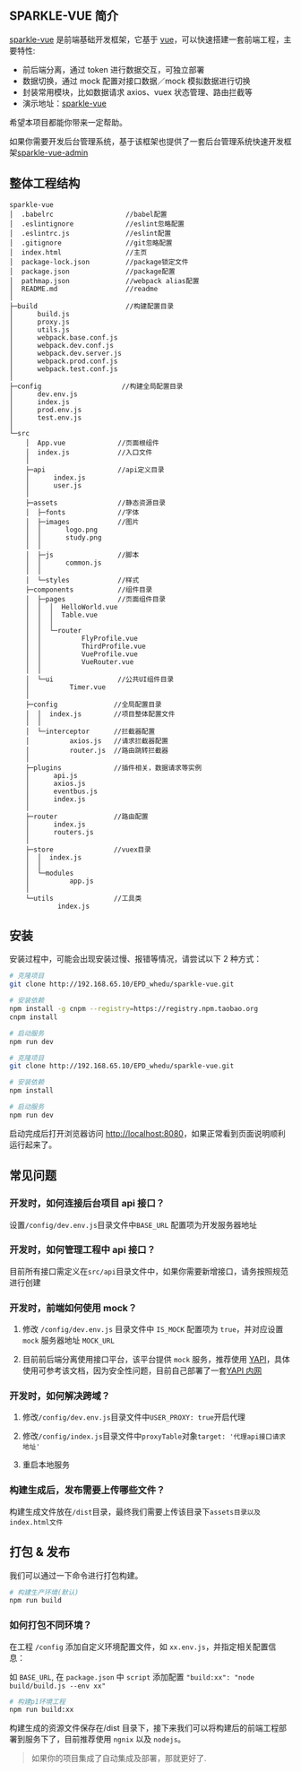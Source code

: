 ## SPARKLE-VUE 简介

[sparkle-vue](http://git.iflytek.com/EPD_whedu/sparkle-vue) 是前端基础开发框架，它基于 [vue](https://github.com/vuejs/vue)，可以快速搭建一套前端工程，主要特性:

- 前后端分离，通过 token 进行数据交互，可独立部署
- 数据切换，通过 mock 配置对接口数据／mock 模拟数据进行切换
- 封装常用模块，比如数据请求 axios、vuex 状态管理、路由拦截等
- 演示地址：[sparkle-vue](http://172.16.16.53:5001)

希望本项目都能你带来一定帮助。

如果你需要开发后台管理系统，基于该框架也提供了一套后台管理系统快速开发框架[sparkle-vue-admin](http://git.iflytek.com/EPD_whedu/sparkle-vue-admin)

## 整体工程结构

```
sparkle-vue
│  .babelrc                  //babel配置
│  .eslintignore             //eslint忽略配置
│  .eslintrc.js              //eslint配置
│  .gitignore                //git忽略配置
│  index.html                //主页
│  package-lock.json         //package锁定文件
│  package.json              //package配置
│  pathmap.json              //webpack alias配置
│  README.md                 //readme
│
├─build                      //构建配置目录
│      build.js
│      proxy.js
│      utils.js
│      webpack.base.conf.js
│      webpack.dev.conf.js
│      webpack.dev.server.js
│      webpack.prod.conf.js
│      webpack.test.conf.js
│
├─config                    //构建全局配置目录
│      dev.env.js
│      index.js
│      prod.env.js
│      test.env.js
│
└─src
    │  App.vue             //页面根组件
    │  index.js            //入口文件
    │
    ├─api                  //api定义目录
    │      index.js
    │      user.js
    │
    ├─assets               //静态资源目录
    │  ├─fonts             //字体
    │  ├─images            //图片
    │  │      logo.png
    │  │      study.png
    │  │
    │  ├─js                //脚本
    │  │      common.js
    │  │
    │  └─styles            //样式
    ├─components           //组件目录
    │  ├─pages             //页面组件目录
    │  │  │  HelloWorld.vue
    │  │  │  Table.vue
    │  │  │
    │  │  └─router
    │  │          FlyProfile.vue
    │  │          ThirdProfile.vue
    │  │          VueProfile.vue
    │  │          VueRouter.vue
    │  │
    │  └─ui                //公共UI组件目录
    │          Timer.vue
    │
    ├─config              //全局配置目录
    │  │  index.js        //项目整体配置文件
    │  │
    │  └─interceptor      //拦截器配置
    │          axios.js   //请求拦截器配置
    │          router.js  //路由跳转拦截器
    │
    ├─plugins             //插件相关，数据请求等实例
    │      api.js
    │      axios.js
    │      eventbus.js
    │      index.js
    │
    ├─router              //路由配置
    │      index.js
    │      routers.js
    │
    ├─store               //vuex目录
    │  │  index.js
    │  │
    │  └─modules
    │          app.js
    │
    └─utils               //工具类
            index.js
```

## 安装

安装过程中，可能会出现安装过慢、报错等情况，请尝试以下 2 种方式：

```bash
# 克隆项目
git clone http://192.168.65.10/EPD_whedu/sparkle-vue.git

# 安装依赖
npm install -g cnpm --registry=https://registry.npm.taobao.org
cnpm install

# 启动服务
npm run dev
```

```bash
# 克隆项目
git clone http://192.168.65.10/EPD_whedu/sparkle-vue.git

# 安装依赖
npm install

# 启动服务
npm run dev
```

启动完成后打开浏览器访问 [http://localhost:8080](http://localhost:8080)，如果正常看到页面说明顺利运行起来了。


## 常见问题

### 开发时，如何连接后台项目 api 接口？

设置`/config/dev.env.js`目录文件中`BASE_URL` 配置项为开发服务器地址

### 开发时，如何管理工程中 api 接口？

目前所有接口需定义在`src/api`目录文件中，如果你需要新增接口，请务按照规范进行创建

### 开发时，前端如何使用 mock？

1. 修改 `/config/dev.env.js` 目录文件中 `IS_MOCK` 配置项为 `true`，并对应设置`mock` 服务器地址 `MOCK_URL`

2. 目前前后端分离使用接口平台，该平台提供 `mock` 服务，推荐使用 [YAPI](http://yapi.demo.qunar.com/)，具体使用可参考该文档，因为安全性问题，目前自己部署了一套[YAPI 内网](http://172.16.16.206:3000/)

### 开发时，如何解决跨域？

1. 修改`/config/dev.env.js`目录文件中`USER_PROXY: true`开启代理

2. 修改`/config/index.js`目录文件中`proxyTable`对象`target: '代理api接口请求地址'`

3. 重启本地服务

### 构建生成后，发布需要上传哪些文件？

构建生成文件放在`/dist`目录，最终我们需要上传该目录下`assets目录以及index.html文件`

## 打包 & 发布

我们可以通过一下命令进行打包构建。

```bash
# 构建生产环境(默认)
npm run build
```

### 如何打包不同环境？

在工程 `/config` 添加自定义环境配置文件，如 `xx.env.js`，并指定相关配置信息：

如 `BASE_URL`, 在 `package.json` 中 `script` 添加配置 `"build:xx": "node build/build.js --env xx"`

```bash
# 构建p1环境工程
npm run build:xx
```

构建生成的资源文件保存在/dist 目录下，接下来我们可以将构建后的前端工程部署到服务下了，目前推荐使用 `ngnix` 以及 `nodejs`。

> 如果你的项目集成了自动集成及部署，那就更好了.
